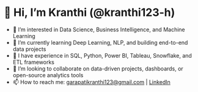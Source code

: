 # 👋 Hi, I’m Kranthi (@kranthi123-h)

- 👀 I’m interested in Data Science, Business Intelligence, and Machine Learning  
- 🌱 I’m currently learning Deep Learning, NLP, and building end-to-end data projects  
- 💼 I have experience in SQL, Python, Power BI, Tableau, Snowflake, and ETL frameworks  
- 💞️ I’m looking to collaborate on data-driven projects, dashboards, or open-source analytics tools  
- 📫 How to reach me: garapatikranthi123@gmail.com | [LinkedIn](https://www.linkedin.com/in/kranthi-swapna-garapati)



<!---
kranthi123-h/kranthi123-h is a ✨ special ✨ repository because its `README.md` (this file) appears on your GitHub profile.
You can click the Preview link to take a look at your changes.
--->
